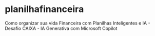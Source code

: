# planilhafinanceira
Como organizar sua vida Financeira com Planilhas Inteligentes e IA - Desafio CAIXA - IA Generativa com Microsoft Copilot
